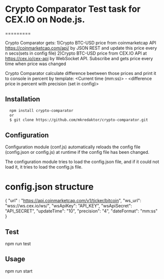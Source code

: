 # Crypto Comparator Test task for CEX.IO on Node.js.
=========

Crypto Comparator gets:
1)Crypto BTC-USD price from coinmarketcap API <https://coinmarketcap.com/api/> by JSON REST and update this price every n secs(sets in config file)
2)Crypto BTC-USD price from CEX.IO API at <https://cex.io/cex-api> by WebSocket API. Subscribe and gets price every time when price was changed

Crypto Comparator calculate difference beetween those prices and print it to console in percent by template:
<Current time (mm:ss)> - <difference price in percent with precision (set in config)>  

## Installation
```bash
  npm install crypto-comparator
  or 
  $ git clone https://github.com/mkredaktor/crypto-comparator.git
```

## Configuration
Configuration module (conf.js) automatically reloads the config file (config.json or config.js) at runtime if the config file has been changed.

The configuration module tries to load the config.json file, and if it could not load it, it tries to load the config.js file.

# config.json structure
{
    "url" : "https://api.coinmarketcap.com/v1/ticker/bitcoin",
    "ws_url": "wss://ws.cex.io/ws/",
    "wsApiKey": "API_KEY",
    "wsApiSecret": "API_SECRET",
    "updateTime": "10",
    "precision": "4",
    "dateFormat": "mm:ss"
}


## Test
npm run test

## Usage
npm run start
